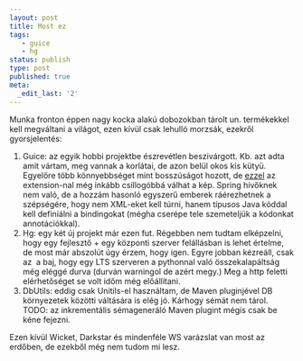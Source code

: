 ```yaml
---
layout: post
title: Most ez
tags:
   - guice
   - hg
status: publish
type: post
published: true
meta:
  _edit_last: '2'
---
```

Munka fronton éppen nagy kocka alakú dobozokban tárolt un. termékekkel kell megváltani a világot, ezen kívül csak lehulló morzsák, ezekről gyorsjelentés:

1. Guice: az egyik hobbi projektbe észrevétlen beszivárgott. Kb. azt adta amit vártam, meg vannak a korlátai, de azon belül okos kis kütyü. Egyelőre több könnyebbséget mint bosszúságot hozott, de <a href="http://code.google.com/p/google-guice/wiki/AssistedInject">ezzel</a> az extension-nal még inkább csillogóbbá válhat a kép. Spring hívőknek nem való, de a hozzám hasonló egyszerű emberek ráérezhetnek a szépségére, hogy nem XML-eket kell túrni, hanem típusos Java kóddal kell definiálni a bindingokat (mégha cserépe tele szemeteljük a kódonkat annotációkkal).
2. Hg: egy két új projekt már ezen fut. Régebben nem tudtam elképzelni, hogy egy fejlesztő + egy központi szerver felállásban is lehet értelme, de most már abszolút úgy érzem, hogy igen. Egyre jobban kézreáll, csak az  a baj, hogy egy LTS szerveren a pythonnal való összekalapáltság még eléggé durva (durván warningol de azért megy.) Meg a http feletti elérhetőséget se volt időm még előállítani.
3. DbUtils: eddig csak Unitils-el használtam, de Maven pluginjével DB környezetek közötti váltására is elég jó. Kárhogy sémát nem tárol. TODO: az inkrementális sémageneráló Maven plugint mégis csak be kéne fejezni.

Ezen kívül Wicket, Darkstar és mindenféle WS varázslat van most az erdőben, de ezekből még nem tudom mi lesz.
